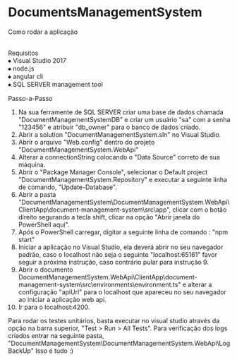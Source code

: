 # DocumentsManagementSystem
Como rodar a aplicação<br><br>
	
Requisitos<br>
	⦁	Visual Studio 2017<br>
	⦁	 node.js<br>
	⦁	angular cli<br>
	⦁	SQL SERVER management tool<br>
	
Passo-a-Passo<br>
1.	Na sua ferramente de SQL SERVER criar uma base de dados chamada "DocumentManagementSystemDB" e criar um usuário "sa" com a senha "123456" e atribuir "db_owner" para o banco de dados criado.
2.	Abrir a solution "DocumentManagementSystem.sln" no Visual Studio.
3.	Abrir o arquivo "Web.config" dentro do projeto "DocumentManagementSystem.WebApi"
4.	Alterar a connectionString colocando o "Data Source" correto de sua máquina.
5.	Abrir o "Package Manager Console", selecionar o Default project "DocumentManagementSystem.Repository" e executar a seguinte linha de comando, "Update-Database".
6.	Abrir a pasta "DocumentManagementSystem\DocumentManagementSystem.WebApi\ClientApp\document-management-system\src\app", clicar com o botão direito segurando a tecla shift, clicar na opção "Abrir janela do PowerShell aqui".
7.	Após o PowerShell carregar, digitar a seguinte linha de comando : "npm start"
8.	Iniciar a aplicação no Visual Studio, ela deverá abrir no seu navegador padrão, caso o localhost não seja o seguinte "localhost:65161" favor seguir a próxima instrução, caso contrário pular para instrução 9.
9.	Abrir o documento DocumentManagementSystem.WebApi\ClientApp\document-management-system\src\environments\environment.ts" e alterar a configuração "apiUrl" para o localhost que apareceu no seu navegador ao iniciar a aplicação web api.
10.	Ir para o localhost:4200.
	
Para rodar os testes unitários, basta executar no visual studio através da opção na barra superior, "Test > Run > All Tests".
Para verificação dos logs criados entrar na seguinte pasta, "DocumentManagementSystem\DocumentManagementSystem.WebApi\LogBackUp"
Isso é tudo :)
